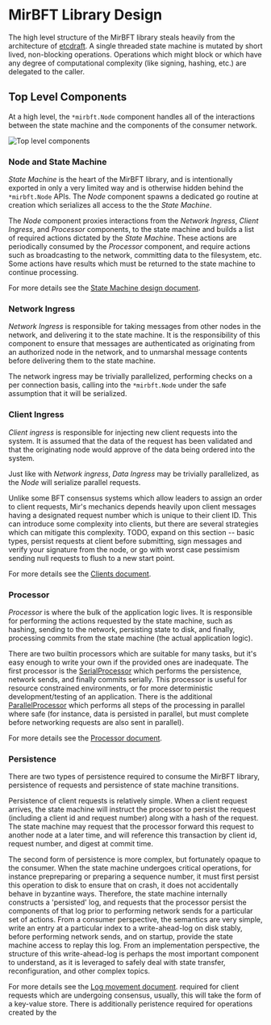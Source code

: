 # MirBFT Library Design

The high level structure of the MirBFT library steals heavily from the architecture of [etcdraft](https://github.com/etcd-io/etcd/tree/master/raft). A single threaded state machine is mutated by short lived, non-blocking operations.  Operations which might block or which have any degree of computational complexity (like signing, hashing, etc.) are delegated to the caller.

## Top Level Components

At a high level, the `*mirbft.Node` component handles all of the interactions between the state machine and the components of the consumer network.

![Top level components](http://yuml.me/diagram/plain/usecase/(State%20Machine)-(Node),(Node)-(Net%20Ingress),(Node)-(Processor),(Node)-(Client%20Ingress),(Processor)-(Net%20Egress),(Processor)-(Persistence))

### Node and State Machine
*State Machine* is the heart of the MirBFT library, and is intentionally exported in only a very limited way and is otherwise hidden behind the `*mirbft.Node` APIs.  The *Node* component spawns a dedicated go routine at creation which serializes all access to the the *State Machine*.

The *Node* component proxies interactions from the *Network Ingress*, *Client Ingress*, and *Processor* components, to the state machine and builds a list of required actions dictated by the *State Machine*.  These actions are periodically consumed by the *Processor* component, and require actions such as broadcasting to the network, committing data to the filesystem, etc.  Some actions have results which must be returned to the state machine to continue processing.

For more details see the [State Machine design document](StateMachine.md).

### Network Ingress
*Network Ingress* is responsible for taking messages from other nodes in the network, and delivering it to the state machine.  It is the responsibility of this component to ensure that messages are authenticated as originating from an authorized node in the network, and to unmarshal message contents before delivering them to the state machine.

The network ingress may be trivially parallelized, performing checks on a per connection basis, calling into the `*mirbft.Node` under the safe assumption that it will be serialized.

### Client Ingress
*Client ingress* is responsible for injecting new client requests into the system.  It is assumed that the data of the request has been validated and that the originating node would approve of the data being ordered into the system.

Just like with *Network ingress*, *Data Ingress* may be trivially parallelized, as the *Node* will serialize parallel requests.

Unlike some BFT consensus systems which allow leaders to assign an order to client requests, Mir's mechanics depends heavily upon client messages having a designated request number which is unique to their client ID. This can introduce some complexity into clients, but there are several strategies which can mitigate this complexity.  TODO, expand on this section -- basic types, persist requests at client before submitting, sign messages and verify your signature from the node, or go with worst case pessimism sending null requests to flush to a new start point.

For more details see the [Clients document](Clients.md).

### Processor
*Processor* is where the bulk of the application logic lives.  It is responsible for performing the actions requested by the state machine, such as hashing, sending to the network, persisting state to disk, and finally, processing commits from the state machine (the actual application logic).

There are two builtin processors which are suitable for many tasks, but it's easy enough to write your own if the provided ones are inadequate.  The first processor is the [SerialProcessor](https://github.com/IBM/mirbft/blob/master/processor.go) which performs the persistence, network sends, and finally commits serially.  This processor is useful for resource constrained environments, or for more deterministic development/testing of an application.  There is the additional [ParallelProcessor](https://github.com/IBM/mirbft/blob/master/processor.go) which performs all steps of the processing in parallel where safe (for instance, data is persisted in parallel, but must complete before networking requests are also sent in parallel).

For more details see the [Processor document](Processor.md).

### Persistence

There are two types of persistence required to consume the MirBFT library, persistence of requests and persistence of state machine transitions.

Persistence of client requests is relatively simple.  When a client request arrives, the state machine will instruct the processor to persist the request (including a client id and request number) along with a hash of the request.  The state machine may request that the processor forward this request to another node at a later time, and will reference this transaction by client id, request number, and digest at commit time.

The second form of persistence is more complex, but fortunately opaque to the consumer.  When the state machine undergoes critical operations, for instance prepreparing or preparing a sequence number, it must first persist this operation to disk to ensure that on crash, it does not accidentally behave in byzantine ways.  Therefore, the state machine internally constructs a 'persisted' log, and requests that the processor persist the components of that log prior to performing network sends for a particular set of actions.  From a consumer perspective, the semantics are very simple, write an entry at a particular index to a write-ahead-log on disk stably, before performing network sends, and on startup, provide the state machine access to replay this log.  From an implementation perspective, the structure of this write-ahead-log is perhaps the most important component to understand, as it is leveraged to safely deal with state transfer, reconfiguration, and other complex topics.

For more details see the [Log movement document](LogMovement.md).
required for client requests which are undergoing consensus, usually, this will take the form of a key-value store.  There is additionally peristence required for operations created by the 
